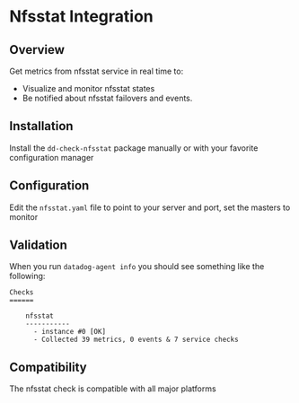 # Nfsstat Integration

## Overview

Get metrics from nfsstat service in real time to:

* Visualize and monitor nfsstat states
* Be notified about nfsstat failovers and events.

## Installation

Install the `dd-check-nfsstat` package manually or with your favorite configuration manager

## Configuration

Edit the `nfsstat.yaml` file to point to your server and port, set the masters to monitor

## Validation

When you run `datadog-agent info` you should see something like the following:

    Checks
    ======

        nfsstat
        -----------
          - instance #0 [OK]
          - Collected 39 metrics, 0 events & 7 service checks

## Compatibility

The nfsstat check is compatible with all major platforms
